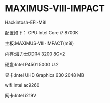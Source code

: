# MAXIMUS-VIII-IMPACT
Hackintosh-EFI-M8I

配置如下：
CPU:Intel Core i7 8700K

主板:MAXIMUS-VIII-IMPACT(m8i)

内存:海力士DDR4 3200 8G*2

硬盘:Intel P4501 500G U.2

显卡:Intel UHD Graphics 630 2048 MB

wifi:Intel ac9260

网卡:Intel i219V

